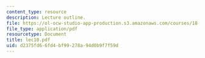 ```yaml
---
content_type: resource
description: Lecture outline.
file: https://ol-ocw-studio-app-production.s3.amazonaws.com/courses/18-443-statistics-for-applications-fall-2003/d2375fd66fd4bf99278a94d0b9f7f59d_lec10.pdf
file_type: application/pdf
resourcetype: Document
title: lec10.pdf
uid: d2375fd6-6fd4-bf99-278a-94d0b9f7f59d
---
```


